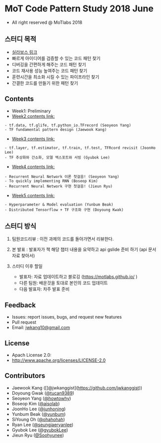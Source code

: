 MoT Code Pattern Study 2018 June
==================================
- All right reserved @ MoTlabs 2018


## 스터디 목적
- [실라보스 링크](https://motlabs.github.io/2018-06-08/syllabus/)
- 빠르게 아이디어를 검증할 수 있는 코드 패턴 찾기
- 디버깅을 간편하게 해주는 코드 패턴 찾기
- 코드 재사용 성능 높여주는 코드 패턴 찾기
- 훈련시간을 최소화 시킬 수 있는 파이프라인 찾기
- 간결한 코드를 만들기 위한 패턴 찾기

## Contents 
- Week1: Preliminary 
- [Week2 contents link:](https://motlabs.github.io/2018-06-11/tfpattern-week2/)

```
- tf.data, tf.glife, tf.python_io.TFrecord (Seoyeon Yang)
- TF fundamental pattern design (Jaewook Kang)
```
- [Week3 contents link:](https://motlabs.github.io/2018-06-19/tfpattern-week3/)

```
- tf.layer, tf.estimator, tf.train, tf.test, TFRcord revisit (JoonHo Lee)
- TF 추상화와 간소화, 모델 엑스포트와 서빙 (Gyubok Lee)
```
- [Week4 contents link:](https://motlabs.github.io/2018-06-30/tfpattern-week4/)


```
- Recurrent Neural Network 이론 첫걸음! (Seoyeon Yang)
- To quickly implementing RNN (Boseop Kim)
- Recurrent Neural Network 구현 첫걸음! (Jieun Ryu)
```
- [Week5 contents link:](https://motlabs.github.io/2018-06-30/tfpattern-week5/)

```
- Hyperparameter & Model evaluation (Yunbum Beak)
- Distributed Tensorflow + TF 구조화 구현 (Doyoung Kwak)
```

## 스터디 방식
1) 팀원코드리뷰 : 이전 과제의 코드를 돌아가면서 리뷰한다.
2) 본 발표 : 발표자가 책 해당 챕터 내용을 요약하고 api gslide 준비 하기 (api 문서 자료 찾아서)

3) 스터디 이후 할일 
    - 발표자: 자료 업데이트하고 블로깅 (https://motlabs.github.io/ )
    - 다른 팀원: 배운것을 토대로 본인의 코드 업데이트
    - 다음 발표자: 차주 발표 준비
    
    
## Feedback 
- Issues: report issues, bugs, and request new features
- Pull request
- Email: jwkang10@gmail.com

## License
- Apach License 2.0: 
- http://www.apache.org/licenses/LICENSE-2.0


## Contributors
- Jaewook Kang ([]@jwkanggist](https://github.com/jwkanggist))
- Doyoung Gwak ([@tucan9389](https://github.com/tucan9389))
- Seoyeon Yang ([@howtowhy](https://github.com/howtowhy))
- Boseop Kim   ([@aisolab](https://github.com/aisolab))
- JoonHo Lee   ([@junhoning](https://github.com/junhoning))
- Yunbum Beak  ([@yunbum](https://github.com/yunbum))
- SiYoung Oh   ([@ohahohah](https://github.com/ohahohah))
- Ryan Lee     ([@seungjaeryanlee](https://github.com/seungjaeryanlee))
- Gyubok Lee   ([@gyubokLee](https://github.com/gyubokLee))
- Jieun Ryu    ([@Soohyunee](https://github.com/Soohyunee))
